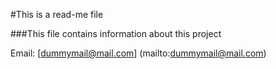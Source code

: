 #This is a read-me file

###This file contains information about this project

Email: [dummymail@mail.com] (mailto:dummymail@mail.com)